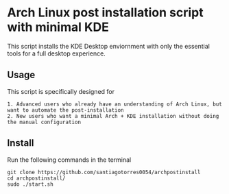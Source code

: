 # Arch Linux post installation script with minimal KDE
This script installs the KDE Desktop enviornment with only the essential tools for a full desktop experience.

## Usage
This script is specifically designed for

    1. Advanced users who already have an understanding of Arch Linux, but want to automate the post-installation
    2. New users who want a minimal Arch + KDE installation without doing the manual configuration

## Install
Run the following commands in the terminal
```
git clone https://github.com/santiagotorres0054/archpostinstall
cd archpostinstall/
sudo ./start.sh
```
